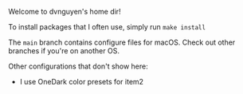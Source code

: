 Welcome to dvnguyen's home dir!

To install packages that I often use, simply run `make install`

The `main` branch contains configure files for macOS. Check out other branches if you're on another OS.

Other configurations that don't show here:
- I use OneDark color presets for item2
